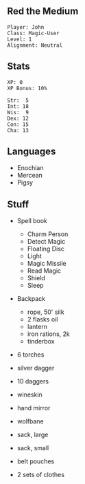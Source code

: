 
## Red the Medium

    Player: John
    Class: Magic-User
    Level: 1
    Alignment: Neutral

## Stats

    XP: 0
    XP Bonus: 10%

    Str:  5
    Int: 18
    Wis:  9
    Dex: 12
    Con: 15
    Cha: 13

## Languages

- Enochian
- Mercean
- Pigsy

## Stuff

* Spell book
  * Charm Person
  * Detect Magic
  * Floating Disc
  * Light
  * Magic Missile
  * Read Magic
  * Shield
  * Sleep

* Backpack
  * rope, 50' silk
  * 2 flasks oil
  * lantern
  * iron rations, 2k
  * tinderbox
* 6 torches
* silver dagger
* 10 daggers
* wineskin
* hand mirror
* wolfbane
* sack, large
* sack, small
* belt pouches
* 2 sets of clothes

